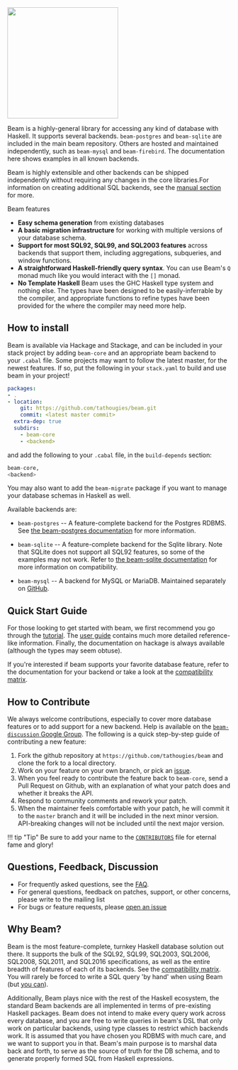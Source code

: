 <img src="img/logo.svg" width="250px"/>

Beam is a highly-general library for accessing any kind of database with
Haskell. It supports several backends. `beam-postgres` and `beam-sqlite` are
included in the main beam repository. Others are hosted and maintained
independently, such as `beam-mysql` and `beam-firebird`. The documentation here
shows examples in all known backends.

Beam is highly extensible and other backends can be shipped independently
without requiring any changes in the core libraries.For information on creating
additional SQL backends, see the [manual section](user-guide/custom-backends.md)
for more.

Beam features

* __Easy schema generation__ from existing databases
* __A basic migration infrastructure__ for working with multiple versions of
  your database schema.
* __Support for most SQL92, SQL99, and SQL2003 features__ across backends that
  support them, including aggregations, subqueries, and window functions.
* __A straightforward Haskell-friendly query syntax__. You can use Beam's `Q`
  monad much like you would interact with the `[]` monad.
* __No Template Haskell__ Beam uses the GHC Haskell type system and nothing
  else.  The types have been designed to be easily-inferrable by the compiler,
  and appropriate functions to refine types have been provided for the where the
  compiler may need more help.

## How to install

Beam is available via Hackage and Stackage, and can be included in
your stack project by adding `beam-core` and an appropriate beam
backend to your `.cabal` file. Some projects may want to follow the
latest master, for the newest features. If so, put the following in
your `stack.yaml` to build and use beam in your project!

```yaml
packages:
- .
- location:
    git: https://github.com/tathougies/beam.git
    commit: <latest master commit>
  extra-dep: true
  subdirs:
    - beam-core
    - <backend>
```

and add the following to your `.cabal` file, in the `build-depends` section:

```haskell
beam-core,
<backend>
```

You may also want to add the `beam-migrate` package if you want to
manage your database schemas in Haskell as well.

Available backends are:

* `beam-postgres` -- A feature-complete backend for the Postgres RDBMS.
  See [the beam-postgres documentation](user-guide/backends/beam-postgres.md)
  for more information.

* `beam-sqlite` -- A feature-complete backend for the Sqlite library.
  Note that SQLite does not support all SQL92 features, so some of the examples
  may not work. Refer
  to [the beam-sqlite documentation](user-guide/backends/beam-sqlite.md) for
  more information on compatibility.

* `beam-mysql` -- A backend for MySQL or MariaDB. Maintained
  separately on [GitHub](https://github.com/tathougies/beam-mysql).

## Quick Start Guide

For those looking to get started with beam, we first recommend you go through
the [tutorial](tutorials/tutorial1.md). The [user guide](user-guide/models.md)
contains much more detailed reference-like information. Finally, the
documentation on hackage is always available (although the types may seem
obtuse).

If you're interested if beam supports your favorite database feature, refer to
the documentation for your backend or take a look at
the [compatibility matrix](about/compatibility.md).

## How to Contribute

We always welcome contributions, especially to cover more database features or
to add support for a new backend. Help is available on the
[`beam-discussion` Google Group](https://groups.google.com/forum/#!forum/beam-discussion).
The following is a quick step-by-step guide of contributing a new feature:

1. Fork the github repository at `https://github.com/tathougies/beam`
   and clone the fork to a local directory.
2. Work on your feature on your own branch, or pick
   an [issue](https://github.com/tathougies/beam/issues).
3. When you feel ready to contribute the feature back to `beam-core`, send a
   Pull Request on Github, with an explanation of what your patch does and
   whether it breaks the API.
4. Respond to community comments and rework your patch.
5. When the maintainer feels comfortable with your patch, he will commit it to
   the `master` branch and it will be included in the next minor version.
   API-breaking changes will not be included until the next major version.

!!! tip "Tip"
    Be sure to add your name to
    the
    [`CONTRIBUTORS`](https://github.com/tathougies/beam/blob/master/CONTRIBUTORS) file
    for eternal fame and glory!

## Questions, Feedback, Discussion

* For frequently asked questions, see the [FAQ](about/faq.md).
* For general questions, feedback on patches, support, or other concerns, please
  write to the mailing list
* For bugs or feature requests,
  please [open an issue](https://github.com/tathougies/beam/issues)

## Why Beam?

Beam is the most feature-complete, turnkey Haskell database solution out there.
It supports the bulk of the SQL92, SQL99, SQL2003, SQL2006, SQL2008, SQL2011,
and SQL2016 specifications, as well as the entire breadth of features of each of
its backends. See the [compatibility matrix](about/compatibility.md).  You will
rarely be forced to write a SQL query 'by hand' when using Beam
(but [you can](user-guide/extensibility.md)).

Additionally, Beam plays nice with the rest of the Haskell ecosystem, the
standard Beam backends are all implemented in terms of pre-existing Haskell
packages. Beam does not intend to make every query work across every database,
and you are free to write queries in beam's DSL that only work on particular
backends, using type classes to restrict which backends work. It is assumed that
you have chosen you RDBMS with much care, and we want to support you in
that. Beam's main purpose is to marshal data back and forth, to serve as the
source of truth for the DB schema, and to generate properly formed SQL from
Haskell expressions.
